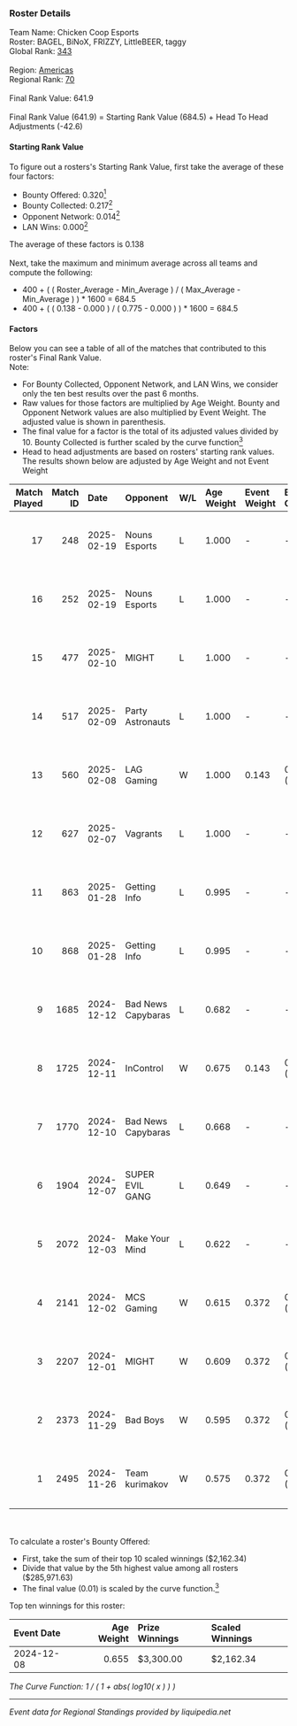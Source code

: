 ### Roster Details<br />
Team Name: Chicken Coop Esports<br />
Roster: BAGEL, BiNoX, FRIZZY, LittleBEER, taggy<br />
Global Rank: [343](../../standings_global_2025_02_28.md)<br />
<br />
Region: [Americas]( ../../standings_americas_2025_02_28.md)<br />
Regional Rank: [70]( ../../standings_americas_2025_02_28.md)<br />
<br />
Final Rank Value:  641.9<br />
<br />
Final Rank Value (641.9) = Starting Rank Value (684.5) + Head To Head Adjustments (-42.6)<br />

#### Starting Rank Value<br />
To figure out a rosters's Starting Rank Value, first take the average of these four factors:<br />
- Bounty Offered: 0.320[<sup>1</sup>](#table2)
- Bounty Collected: 0.217[<sup>2</sup>](#table1)
- Opponent Network: 0.014[<sup>2</sup>](#table1)
- LAN Wins: 0.000[<sup>2</sup>](#table1)

The average of these factors is 0.138<br />
<br />
Next, take the maximum and minimum average across all teams and compute the following:<br />
- 400 + ( ( Roster_Average - Min_Average ) / ( Max_Average - Min_Average ) ) * 1600 = 684.5
- 400 + ( ( 0.138 - 0.000 ) / ( 0.775 - 0.000 ) ) * 1600 = 684.5


#### Factors<br />
Below you can see a table of all of the matches that contributed to this roster's Final Rank Value.<br />
Note:<br />

- For Bounty Collected, Opponent Network, and LAN Wins, we consider only the ten best results over the past 6 months.
- Raw values for those factors are multiplied by Age Weight. Bounty and Opponent Network values are also multiplied by Event Weight. The adjusted value is shown in parenthesis.
- The final value for a factor is the total of its adjusted values divided by 10. Bounty Collected is further scaled by the curve function[<sup>3</sup>](#curveFunction)
- Head to head adjustments are based on rosters' starting rank values. The results shown below are adjusted by Age Weight and not Event Weight
<span id="table1"></span><br />


| Match Played | Match ID | Date       | Opponent           | W/L | Age Weight | Event Weight | Bounty Collected | Opponent Network | LAN Wins  | H2H Adj. | Roster                                  |
| -: | -: | :- | :- | :- | :- | :- | :- | :- | :- | -: | :- |
|           17 |      248 | 2025-02-19 | Nouns Esports      | L   | 1.000      | -            | -                | -                | -         |    -5.25 | BAGEL, BiNoX, FRIZZY, LittleBEER, taggy |
|           16 |      252 | 2025-02-19 | Nouns Esports      | L   | 1.000      | -            | -                | -                | -         |    -5.52 | BAGEL, BiNoX, FRIZZY, LittleBEER, taggy |
|           15 |      477 | 2025-02-10 | MIGHT              | L   | 1.000      | -            | -                | -                | -         |   -12.59 | BAGEL, BiNoX, FRIZZY, LittleBEER, taggy |
|           14 |      517 | 2025-02-09 | Party Astronauts   | L   | 1.000      | -            | -                | -                | -         |    -6.86 | BAGEL, BiNoX, FRIZZY, LittleBEER, taggy |
|           13 |      560 | 2025-02-08 | LAG Gaming         | W   | 1.000      | 0.143        | 0.002 (0.000)    | 0.030 (0.004)    | 0 (0.000) |    12.82 | BAGEL, BiNoX, FRIZZY, LittleBEER, taggy |
|           12 |      627 | 2025-02-07 | Vagrants           | L   | 1.000      | -            | -                | -                | -         |    -9.08 | BAGEL, BiNoX, FRIZZY, LittleBEER, taggy |
|           11 |      863 | 2025-01-28 | Getting Info       | L   | 0.995      | -            | -                | -                | -         |    -5.24 | BAGEL, BiNoX, FRIZZY, LittleBEER, taggy |
|           10 |      868 | 2025-01-28 | Getting Info       | L   | 0.995      | -            | -                | -                | -         |    -5.50 | BAGEL, BiNoX, FRIZZY, LittleBEER, taggy |
|            9 |     1685 | 2024-12-12 | Bad News Capybaras | L   | 0.682      | -            | -                | -                | -         |   -11.28 | BAGEL, Freaky, FRIZZY, LittleBEER, supa |
|            8 |     1725 | 2024-12-11 | InControl          | W   | 0.675      | 0.143        | 0.000 (0.000)    | 0.000 (0.000)    | 0 (0.000) |     3.19 | BAGEL, Freaky, FRIZZY, LittleBEER, supa |
|            7 |     1770 | 2024-12-10 | Bad News Capybaras | L   | 0.668      | -            | -                | -                | -         |   -11.45 | BAGEL, Freaky, FRIZZY, LittleBEER, supa |
|            6 |     1904 | 2024-12-07 | SUPER EVIL GANG    | L   | 0.649      | -            | -                | -                | -         |    -7.98 | BAGEL, Freaky, FRIZZY, LittleBEER, supa |
|            5 |     2072 | 2024-12-03 | Make Your Mind     | L   | 0.622      | -            | -                | -                | -         |    -8.80 | BAGEL, Freaky, FRIZZY, LittleBEER, supa |
|            4 |     2141 | 2024-12-02 | MCS Gaming         | W   | 0.615      | 0.372        | 0.003 (0.001)    | 0.169 (0.039)    | 0 (0.000) |     8.26 | BAGEL, Freaky, FRIZZY, LittleBEER, supa |
|            3 |     2207 | 2024-12-01 | MIGHT              | W   | 0.609      | 0.372        | 0.002 (0.000)    | 0.276 (0.063)    | 0 (0.000) |    11.03 | BAGEL, Freaky, FRIZZY, LittleBEER, supa |
|            2 |     2373 | 2024-11-29 | Bad Boys           | W   | 0.595      | 0.372        | 0.005 (0.001)    | 0.155 (0.034)    | 0 (0.000) |     8.60 | BAGEL, Freaky, FRIZZY, LittleBEER, supa |
|            1 |     2495 | 2024-11-26 | Team kurimakov     | W   | 0.575      | 0.372        | 0.000 (0.000)    | 0.000 (0.000)    | 0 (0.000) |     3.04 | BAGEL, Freaky, FRIZZY, LittleBEER, supa |

<br />
<span id="table2"></span><br />
To calculate a roster's Bounty Offered:<br />

- First, take the sum of their top 10 scaled winnings ($2,162.34)
- Divide that value by the 5th highest value among all rosters ($285,971.63)
- The final value (0.01) is scaled by the curve function.[<sup>3</sup>](#curveFunction)

Top ten winnings for this roster:<br />

| Event Date | Age Weight | Prize Winnings | Scaled Winnings |
| :- | -: | :- | :- |
| 2024-12-08 |      0.655 | $3,300.00      | $2,162.34       |


<span id="curveFunction"></span>_The Curve Function: 1 / ( 1 + abs( log10( x ) ) )_<br />

---
_Event data for Regional Standings provided by liquipedia.net_<br />
